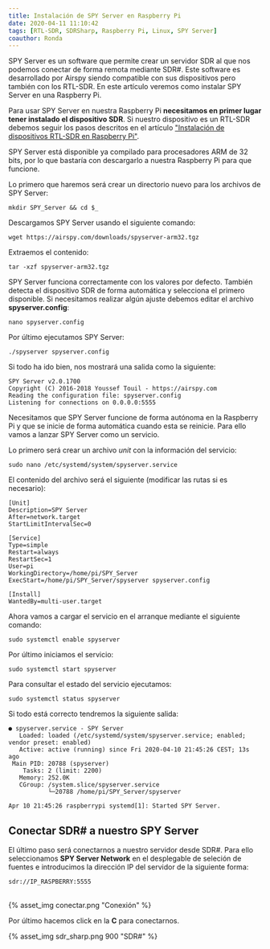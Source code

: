 ```yaml
---
title: Instalación de SPY Server en Raspberry Pi
date: 2020-04-11 11:10:42
tags: [RTL-SDR, SDRSharp, Raspberry Pi, Linux, SPY Server]
coauthor: Ronda
---
```


SPY Server es un software que permite crear un servidor SDR al que nos podemos conectar de forma remota mediante SDR#. Este software es desarrollado por Airspy siendo compatible con sus dispositivos pero también con los RTL-SDR.
En este artículo veremos como instalar SPY Server en una Raspberry Pi.

<!-- more -->

Para usar SPY Server en nuestra Raspberry Pi **necesitamos en primer lugar tener instalado el dispositivo SDR**. Si nuestro dispositivo es un RTL-SDR debemos seguir los pasos descritos en el artículo ["Instalación de dispositivos RTL-SDR en Raspberry Pi"](https://sdr-es.com/2020/04/10/instalacion-rtlsdr-raspberrypi/).

SPY Server está disponible ya compilado para procesadores ARM de 32 bits, por lo que bastaría con descargarlo a nuestra Raspberry Pi para que funcione.

Lo primero que haremos será crear un directorio nuevo para los archivos de SPY Server:

```
mkdir SPY_Server && cd $_
```

Descargamos SPY Server usando el siguiente comando:

```
wget https://airspy.com/downloads/spyserver-arm32.tgz
```

Extraemos el contenido:

```
tar -xzf spyserver-arm32.tgz
```

SPY Server funciona correctamente con los valores por defecto. También detecta el dispositivo SDR de forma automática y selecciona el primero disponible. Si necesitamos realizar algún ajuste debemos editar el archivo **spyserver.config**:

```
nano spyserver.config
```

Por último ejecutamos SPY Server:

```
./spyserver spyserver.config
```

Si todo ha ido bien, nos mostrará una salida como la siguiente:

```
SPY Server v2.0.1700
Copyright (C) 2016-2018 Youssef Touil - https://airspy.com
Reading the configuration file: spyserver.config
Listening for connections on 0.0.0.0:5555
```


Necesitamos que SPY Server funcione de forma autónoma en la Raspberry Pi y que se inicie de forma automática cuando esta se reinicie. Para ello vamos a lanzar SPY Server como un servicio.

Lo primero será crear un archivo *unit* con la información del servicio:

```
sudo nano /etc/systemd/system/spyserver.service
```

El contenido del archivo será el siguiente (modificar las rutas si es necesario):

```
[Unit]
Description=SPY Server
After=network.target
StartLimitIntervalSec=0

[Service]
Type=simple
Restart=always
RestartSec=1
User=pi
WorkingDirectory=/home/pi/SPY_Server
ExecStart=/home/pi/SPY_Server/spyserver spyserver.config

[Install]
WantedBy=multi-user.target
```

Ahora vamos a cargar el servicio en el arranque mediante el siguiente comando:

```
sudo systemctl enable spyserver
```

Por último iniciamos el servicio:

```
sudo systemctl start spyserver
```

Para consultar el estado del servicio ejecutamos:

```
sudo systemctl status spyserver
```

Si todo está correcto tendremos la siguiente salida:

```
● spyserver.service - SPY Server
   Loaded: loaded (/etc/systemd/system/spyserver.service; enabled; vendor preset: enabled)
   Active: active (running) since Fri 2020-04-10 21:45:26 CEST; 13s ago
 Main PID: 20788 (spyserver)
    Tasks: 2 (limit: 2200)
   Memory: 252.0K
   CGroup: /system.slice/spyserver.service
           └─20788 /home/pi/SPY_Server/spyserver

Apr 10 21:45:26 raspberrypi systemd[1]: Started SPY Server.
```

## Conectar SDR# a nuestro SPY Server

El último paso será conectarnos a nuestro servidor desde SDR#. Para ello seleccionamos **SPY Server Network** en el desplegable de seleción de fuentes e introducimos la dirección IP del servidor de la siguiente forma:

```
sdr://IP_RASPBERRY:5555
```
<br>
{% asset_img conectar.png "Conexión" %}

Por último hacemos click en la **C** para conectarnos.

{% asset_img sdr_sharp.png 900 "SDR#" %}
